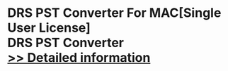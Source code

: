 # DRS PST Converter For MAC[Single User License]<br />DRS PST Converter<br />[>> Detailed information](https://secure.shareit.com/shareit/product.html?productid=301004872&affiliateid=200057808)